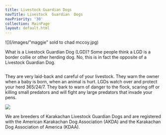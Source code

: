 ```yaml
---
title: Livestock Guardian Dogs
navTitle: Livestock  Guardian  Dogs
navPriority: '30'
collection: MainPage
layout: default.html
---
```

![](/images/"maggie" sold to chad mccoy.jpg)

What is a Livestock Guardian Dog (LGD)?    Some people think a LGD is a border collie or other herding dog.  No, this is in fact the opposite of a Livestock Guardian Dog. 

![]()

They are very laid-back and careful of your livestock. They warn the owner when a baby is born, when an animal is hurt.   LGDs watch over and protect your herd 365/24/7. They bark to warn of danger to the flock, scaring off or killing small predators and will fight any large predators that invade your pens. 

![](/images/23022118_10214630361583454_1629941011_n.jpg)

We are breeders of Karakachan Livestock Guardian Dogs and are registered with the American Karakachan Dog Association (AKDA)  and the Karakachan Dog Association of America (KDAA).
